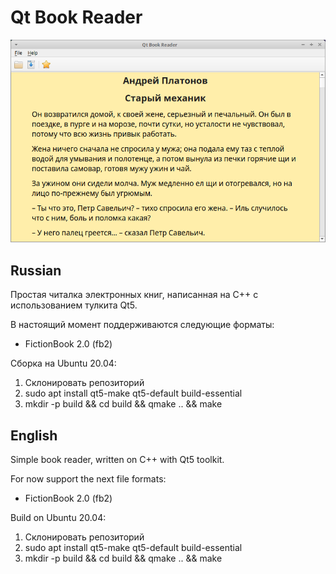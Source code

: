 # Qt Book Reader #

![Screenshot](./screenshot.png)

## Russian ##
Простая читалка электронных книг, написанная на C++ с использованием тулкита Qt5.

В настоящий момент поддерживаются следующие форматы:
* FictionBook 2.0 (fb2)

Сборка на Ubuntu 20.04:
1. Склонировать репозиторий
2. sudo apt install qt5-make qt5-default build-essential
3. mkdir -p build && cd build && qmake .. && make

## English ##
Simple book reader, written on C++ with Qt5 toolkit.

For now support the next file formats:
* FictionBook 2.0 (fb2)

Build on Ubuntu 20.04:
1. Склонировать репозиторий
2. sudo apt install qt5-make qt5-default build-essential
3. mkdir -p build && cd build && qmake .. && make

